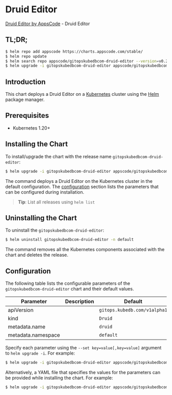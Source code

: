 # Druid Editor

[Druid Editor by AppsCode](https://appscode.com) - Druid Editor

## TL;DR;

```bash
$ helm repo add appscode https://charts.appscode.com/stable/
$ helm repo update
$ helm search repo appscode/gitopskubedbcom-druid-editor --version=v0.27.0
$ helm upgrade -i gitopskubedbcom-druid-editor appscode/gitopskubedbcom-druid-editor -n default --create-namespace --version=v0.27.0
```

## Introduction

This chart deploys a Druid Editor on a [Kubernetes](http://kubernetes.io) cluster using the [Helm](https://helm.sh) package manager.

## Prerequisites

- Kubernetes 1.20+

## Installing the Chart

To install/upgrade the chart with the release name `gitopskubedbcom-druid-editor`:

```bash
$ helm upgrade -i gitopskubedbcom-druid-editor appscode/gitopskubedbcom-druid-editor -n default --create-namespace --version=v0.27.0
```

The command deploys a Druid Editor on the Kubernetes cluster in the default configuration. The [configuration](#configuration) section lists the parameters that can be configured during installation.

> **Tip**: List all releases using `helm list`

## Uninstalling the Chart

To uninstall the `gitopskubedbcom-druid-editor`:

```bash
$ helm uninstall gitopskubedbcom-druid-editor -n default
```

The command removes all the Kubernetes components associated with the chart and deletes the release.

## Configuration

The following table lists the configurable parameters of the `gitopskubedbcom-druid-editor` chart and their default values.

|     Parameter      | Description |                 Default                 |
|--------------------|-------------|-----------------------------------------|
| apiVersion         |             | <code>gitops.kubedb.com/v1alpha1</code> |
| kind               |             | <code>Druid</code>                      |
| metadata.name      |             | <code>druid</code>                      |
| metadata.namespace |             | <code>default</code>                    |


Specify each parameter using the `--set key=value[,key=value]` argument to `helm upgrade -i`. For example:

```bash
$ helm upgrade -i gitopskubedbcom-druid-editor appscode/gitopskubedbcom-druid-editor -n default --create-namespace --version=v0.27.0 --set apiVersion=gitops.kubedb.com/v1alpha1
```

Alternatively, a YAML file that specifies the values for the parameters can be provided while
installing the chart. For example:

```bash
$ helm upgrade -i gitopskubedbcom-druid-editor appscode/gitopskubedbcom-druid-editor -n default --create-namespace --version=v0.27.0 --values values.yaml
```
